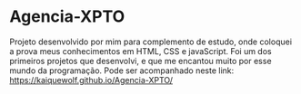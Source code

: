 # Agencia-XPTO

Projeto desenvolvido por mim para complemento de estudo, onde coloquei a prova meus conhecimentos em HTML, CSS e javaScript. 
  Foi um dos primeiros projetos que desenvolvi, e que me encantou muito por esse mundo da programação.
    Pode ser acompanhado neste link: https://kaiquewolf.github.io/Agencia-XPTO/
